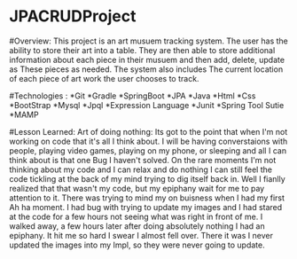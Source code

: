 # JPACRUDProject

#Overview:
This project is an art musuem tracking system. The user has the ability to store their art into a table. They are then able to store additional information about each piece in their musuem and then add, delete, update as These pieces as needed. The system also includes The current location of each piece of art work the user chooses to track.



#Technologies :
*Git
*Gradle
*SpringBoot
*JPA
*Java
*Html
*Css
*BootStrap
*Mysql
*Jpql
*Expression Language
*Junit
*Spring Tool Sutie
*MAMP
   
   
  
  
#Lesson Learned:
Art of doing nothing: Its got to the point that when I'm not working on code that it's all I think about. I will be having converstaions with people, playing video games, playing on my phone, or sleeping and all I can think about is that one Bug I haven't solved. On the rare moments I'm not thinking about my code and I can relax and do nothing I can still feel the code tickling at the back of my mind trying to dig itself back in. Well I fianlly realized that that wasn't my code, but my epiphany wait for me to pay attention to it. There was trying to mind my on buisness when I had my first Ah ha moment. I had bug with trying to update my images and I had stared at the code for a few hours not seeing what was right in front of me. I walked away, a few hours later after doing absolutely nothing I had an epiphany. It hit me so hard I swear I almost fell over. There it was I never updated the images into my Impl, so they were never going to update. 

